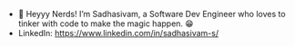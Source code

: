 - 👋 Heyyy Nerds! I’m Sadhasivam, a Software Dev Engineer who loves to tinker with code to make the magic happen. 😁
- LinkedIn: https://www.linkedin.com/in/sadhasivam-s/
<!---
TinkerWizard is a ✨ special ✨ repository because its `README.md` (this file) appears on your GitHub profile.
You can click the Preview link to take a look at your changes.
--->
